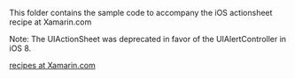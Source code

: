 This folder contains the sample code to accompany the iOS actionsheet recipe at Xamarin.com

Note: The UIActionSheet was deprecated in favor of the UIAlertController in iOS 8.

[recipes at Xamarin.com](http://developer.xamarin.com/recipes/ios/standard_controls/actionsheet/display_an_actionsheet)
